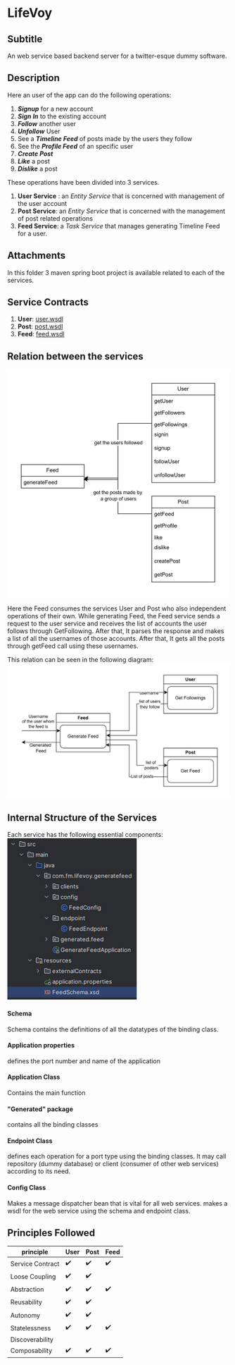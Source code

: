 # LifeVoy

## Subtitle
An web service based backend server for a twitter-esque dummy software. 

## Description
Here an user of the app can do the following operations:
1. ***Signup*** for a new account
2. ***Sign In*** to the existing account
3. ***Follow*** another user
4. ***Unfollow*** User
5. See a ***Timeline Feed*** of posts made by the users they follow
6. See the ***Profile Feed*** of an specific user
7. ***Create Post***
8. ***Like*** a post
9. ***Dislike*** a post

These operations have been divided into 3 services.
1. **User Service** : an *Entity Service* that is concerned with management of the user account
2. **Post Service**: an *Entity Service* that is concerned with the management of post related operations
3. **Feed Service**: a *Task Service* that manages generating Timeline Feed for a user.

## Attachments
In this folder 3 maven spring boot project is available related to each of the services.

## Service Contracts
1. **User**: [user.wsdl](http://localhost:8301/ws/user.wsdl)
2. **Post**: [post.wsdl](http://localhost:8201/ws/post.wsdl)
3. **Feed**: [feed.wsdl](http://localhost:8101/ws/feed.wsdl)

## Relation between the services
![List of services provided](imagesforreadme/LifeVoy.jpg)

Here the Feed consumes the services User and Post who also independent operations of their own. While generating Feed, the Feed service sends a request to the user service and receives the list of accounts the user follows through GetFollowing. After that, It parses the response and makes a list of all the usernames of those accounts. After that, It gets all the posts through getFeed call using these usernames. 

This relation can be seen in the following diagram:
![Communication diagram](imagesforreadme/LifeVoy-Page-2.jpg)

## Internal Structure of the Services
Each service has the following essential components:
![filestructures](imagesforreadme/filelist.PNG)
#### Schema
Schema contains the definitions of all the datatypes of the binding class.
#### Application properties
defines the port number and name of the application
#### Application Class
Contains the main function
#### "Generated" package
contains all the binding classes
#### Endpoint Class
defines each operation for a port type using the binding classes. It may call repository (dummy database) or client (consumer of other web services) according to its need.
#### Config Class
Makes a message dispatcher bean that is vital for all web services. makes a wsdl for the web service using the schema and endpoint class.

## Principles Followed
| principle        | User | Post | Feed |
| ---------------- | ---- | ---- | ---- |
| Service Contract | ✔️   | ✔️   | ✔️   |
| Loose Coupling   | ✔️   | ✔️   |      |
| Abstraction      | ✔️   | ✔️   | ✔️   |
| Reusability      | ✔️   | ✔️   |      |
| Autonomy         | ✔️   | ✔️   |      |
| Statelessness    | ✔️   | ✔️   | ✔️   |
| Discoverability  |      |      |      |
| Composability    | ✔️   | ✔️   | ✔️   |

